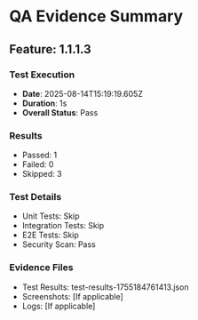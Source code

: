 # QA Evidence Summary

## Feature: 1.1.1.3

### Test Execution
- **Date**: 2025-08-14T15:19:19.605Z
- **Duration**: 1s
- **Overall Status**: Pass

### Results
- Passed: 1
- Failed: 0
- Skipped: 3

### Test Details
- Unit Tests: Skip
- Integration Tests: Skip
- E2E Tests: Skip
- Security Scan: Pass

### Evidence Files
- Test Results: test-results-1755184761413.json
- Screenshots: [If applicable]
- Logs: [If applicable]
